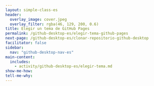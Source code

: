 ```yaml
---
layout: simple-class-es
header:
  overlay_image: cover.jpeg
  overlay_filter: rgba(46, 129, 200, 0.6)
title: Elegir un tema de GitHub Pages
permalink: /github-desktop-es/elegir-tema-github-pages
next-page: /github-desktop-es/clonar-repositorio-github-desktop
facilitator: false
sidebar:
  nav: "github-desktop-nav-es"
main-content:
  includes:
    - activity/github-desktop-es/elegir-tema.md
show-me-how:
tell-me-why:
---
```

